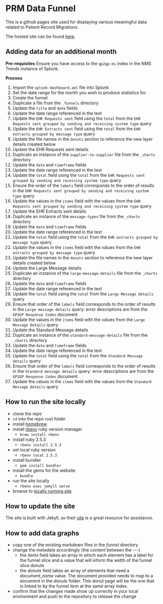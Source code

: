 # PRM Data Funnel

This is a github pages site used for displaying various meaningful data related to Patient Record Migrations.

The hosted site can be found [here](https://nhsconnect.github.io/prm-funnel/).

## Adding data for an additional month

**Pre-requisites**
Ensure you have access to the `gp2gp-mi` index in the NMS Trends instance of Splunk.  

**Process**
1. Import the `splunk-dashboard.xml` file into Splunk
2. Set the date range for the month you wish to produce statistics for.
3. Create the funnel
  1. Duplicate a file from the `_funnels` directory
  2. Update the `title` and `date` fields
  3. Update the date range referenced in the text 
  4. Update the `EHR Requests sent` field using the `total` from the `EHR Requests sent grouped by sending and receiving system type` query
  5. Update the `EHR Extracts sent` field using the `total` from the `EHR extracts grouped by message type` query
  6. Update the file names in the `donuts` section to reference the new layer details created below
4. Update the EHR Requests sent details
  1. Duplicate an instance of the `supplier-to-supplier` file from the `_charts` directory
  2. Update the `date` and `timeframe` fields
  3. Update the date range referenced in the text
  4. Update the `total` field using the `total` from the `EHR Requests sent grouped by sending and receiving system type` query
  5. Ensure the order of the `labels` field corresponds to the order of results in the `EHR Requests sent grouped by sending and receiving system type` query
  6. Update the values in the `items` field with the values from the `EHR Requests sent grouped by sending and receiving system type` query
5. Update the EHR Extracts sent details
  1. Duplicate an instance of the `message-types` file from the `_charts` directory
  2. Update the `date` and `timeframe` fields
  3. Update the date range referenced in the text
  4. Update the `total` field using the `total` from the `EHR extracts grouped by message type` query
  5. Update the values in the `items` field with the values from the `EHR extracts grouped by message type` query
  6. Update the file names in the `donuts` section to reference the new layer details created below
6. Update the Large Message details
  1. Duplicate an instance of the `large-message-details` file from the `_charts` directory
  2. Update the `date` and `timeframe` fields
  3. Update the date range referenced in the text
  4. Update the `total` field using the `total` from the `Large Message details` query
  5. Ensure that order of the `labels` field corresponds to the order of results in the `Large message details` query: error descriptions are from the `GP2GP Response Codes` document
  6. Update the values in the `items` field with the values from the `Large Message Details` query
7. Update the Standard Message details
  1. Duplicate an instance of the `standard-message-details` file from the `_charts` directory
  2. Update the `date` and `timeframe` fields
  3. Update the date range referenced in the text
  4. Update the `total` field using the `total` from the `Standard Message details` query
  5. Ensure that order of the `labels` field corresponds to the order of results in the `Standard message details` query: error descriptions are from the `GP2GP Response Codes` document
  6. Update the values in the `items` field with the values from the `Standard Message Details` query

## How to run the site locally

 - clone the repo
 - `cd` into the repo root folder
 - install [homebrew](https://brew.sh)
 - install [rbenv](https://github.com/rbenv/rbenv) ruby version manager
   - `brew install rbenv`
 - install ruby 2.5.3
   - `rbenv install 2.5.3`
 - set local ruby version
   - `rbenv local 2.5.3`
 - install bundler
   - `gem install bundler`
 - install the gems for the website
   - `bundle`
 - run the site locally
   - `rbenv exec jekyll serve`
 - browse to [locally running site](http://127.0.0.1:4000/)

## How to update the site
The site is built with Jekyll, so their [site](https://jekyllrb.com/) is a great resource for assistance.

## How to add data graphs
 - copy one of the existing markdown files in the *funnel* directory
 - change the metadata accordingly (the content between the ---)
   - the *items* field takes an array in which each element has a label for the funnel slice and a value that will inform the width of the funnel slice
   donuts
   - the *donuts* field takes an array of elements that need a *document_name* value. The document provided needs to map to a document in the *donuts* folder. This donut page will be the one that is linked to by the funnel *item* at the same array index.
 - confirm that the changes made show up correctly in your local environment and push to the repository to release the change
